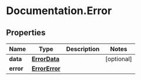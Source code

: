 # Documentation.Error

## Properties

Name | Type | Description | Notes
------------ | ------------- | ------------- | -------------
**data** | [**ErrorData**](ErrorData.md) |  | [optional] 
**error** | [**ErrorError**](ErrorError.md) |  | 


